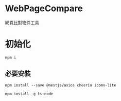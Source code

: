 # WebPageCompare
網頁比對物件工具

# 初始化
```
npm i
```
## 必要安裝
```
npm install --save @nestjs/axios cheerio iconv-lite

npm install -g ts-node
```
